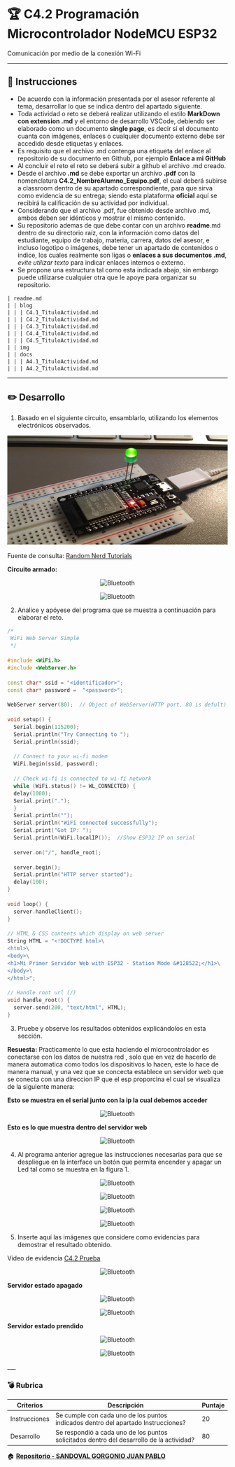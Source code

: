 # :trophy: C4.2 Programación Microcontrolador NodeMCU ESP32

Comunicación por medio de la conexión Wi-Fi

___

## :blue_book: Instrucciones

- De acuerdo con la información presentada por el asesor referente al tema, desarrollar lo que se indica dentro del apartado siguiente.
- Toda actividad o reto se deberá realizar utilizando el estilo **MarkDown con extension .md** y el entorno de desarrollo VSCode, debiendo ser elaborado como un documento **single page**, es decir si el documento cuanta con imágenes, enlaces o cualquier documento externo debe ser accedido desde etiquetas y enlaces.
- Es requisito que el archivo .md contenga una etiqueta del enlace al repositorio de su documento en Github, por ejemplo **Enlace a mi GitHub**
- Al concluir el reto el reto se deberá subir a github el archivo .md creado.
- Desde el archivo **.md** se debe exportar un archivo **.pdf** con la nomenclatura **C4.2_NombreAlumno_Equipo.pdf**, el cual deberá subirse a classroom dentro de su apartado correspondiente, para que sirva como evidencia de su entrega; siendo esta plataforma **oficial** aquí se recibirá la calificación de su actividad por individual.
- Considerando que el archivo .pdf, fue obtenido desde archivo .md, ambos deben ser idénticos y mostrar el mismo contenido.
- Su repositorio ademas de que debe contar con un archivo **readme**.md dentro de su directorio raíz, con la información como datos del estudiante, equipo de trabajo, materia, carrera, datos del asesor, e incluso logotipo o imágenes, debe tener un apartado de contenidos o indice, los cuales realmente son ligas o **enlaces a sus documentos .md**, _evite utilizar texto_ para indicar enlaces internos o externo.
- Se propone una estructura tal como esta indicada abajo, sin embargo puede utilizarse cualquier otra que le apoye para organizar su repositorio.  


``` 
| readme.md
| | blog
| | | C4.1_TituloActividad.md
| | | C4.2_TituloActividad.md
| | | C4.3_TituloActividad.md
| | | C4.4_TituloActividad.md
| | | C4.5_TituloActividad.md
| | img
| | docs
| | | A4.1_TituloActividad.md
| | | A4.2_TituloActividad.md
```
___

## :pencil2: Desarrollo

1. Basado en el siguiente circuito, ensamblarlo, utilizando los elementos electrónicos observados.

<p align="center">
    <img alt="Bluetooth" src="../img/C4.x_ESP32_BluetoothLed.png" width=550 height=250>
</p>

Fuente de consulta: [Random Nerd Tutorials]()
 
**Circuito armado:**

<p align="center">
    <img alt="Bluetooth" src="../img/C4.2_Circuito.jpg" width= height=>
</p>

<p align="center">
    <img alt="Bluetooth" src="../img/C4.2_Circuito1.jpg" width= height=>
</p>

2. Analice y apóyese del programa que se muestra a continuación para elaborar el reto.

```C++
/*
 WiFi Web Server Simple
 */

#include <WiFi.h>
#include <WebServer.h>

const char* ssid = "<identificador>";
const char* password =  "<password>";

WebServer server(80);  // Object of WebServer(HTTP port, 80 is defult)

void setup() {
  Serial.begin(115200);
  Serial.println("Try Connecting to ");
  Serial.println(ssid);

  // Connect to your wi-fi modem
  WiFi.begin(ssid, password);

  // Check wi-fi is connected to wi-fi network
  while (WiFi.status() != WL_CONNECTED) {
  delay(1000);
  Serial.print(".");
  }
  Serial.println("");
  Serial.println("WiFi connected successfully");
  Serial.print("Got IP: ");
  Serial.println(WiFi.localIP());  //Show ESP32 IP on serial

  server.on("/", handle_root);

  server.begin();
  Serial.println("HTTP server started");
  delay(100); 
}

void loop() {
  server.handleClient();
}

// HTML & CSS contents which display on web server
String HTML = "<!DOCTYPE html>\
<html>\
<body>\
<h1>Mi Primer Servidor Web with ESP32 - Station Mode &#128522;</h1>\
</body>\
</html>";

// Handle root url (/)
void handle_root() {
  server.send(200, "text/html", HTML);
}
```

3. Pruebe y observe los resultados obtenidos explicándolos en esta sección.
   
**Resuesta:** Practicamente lo que esta haciendo el microcontrolador es conectarse con los datos de nuestra red , solo que en vez de hacerlo de manera automatica como todos los dispositivos lo hacen, este lo hace de manera manual, y una vez que se concecta establece un servidor web que se conecta con una direccion IP que el esp proporcina el cual se visualiza de la siguiente manera:

**Esto se muestra en el serial junto con la ip la cual debemos acceder**
<p align="center">
    <img alt="Bluetooth" src="../img/C4.2_practica.PNG" width= height=>
</p>

**Esto es lo que muestra dentro del servidor web**

<p align="center">
    <img alt="Bluetooth" src="../img/C4.2_prueba.PNG" width= height=>
</p>




4. Al programa anterior agregue las instrucciones necesarias para que se despliegue en la interface un botón que permita encender y apagar un Led tal como se muestra en la figura 1.

<p align="center">
    <img alt="Bluetooth" src="../img/C4.2_Codigo.PNG" width= height=>
</p>

<p align="center">
    <img alt="Bluetooth" src="../img/C4.2_Codigo1.PNG" width= height=>
</p>

<p align="center">
    <img alt="Bluetooth" src="../img/C4.2_Codigo2.PNG" width= height=>
</p>

<p align="center">
    <img alt="Bluetooth" src="../img/C4.2_Codigo3.PNG" width= height=>
</p>

5. Inserte aquí las imágenes que considere como evidencias para demostrar el resultado obtenido.

Video de evidencia [C4.2 Prueba](https://youtu.be/XWrF3YtfTyw)


<p align="center">
    <img alt="Bluetooth" src="../img/C4.2_serial.PNG" width= height=>
</p>

**Servidor estado apagado**

<p align="center">
    <img alt="Bluetooth" src="../img/C4.2_web.PNG" width= height=>
</p>

<p align="center">
    <img alt="Bluetooth" src="../img/C4.2_Apagado.jpg" width= height=>
</p>

**Servidor estado prendido**

<p align="center">
    <img alt="Bluetooth" src="../img/C4.2_webon.PNG" width= height=>
</p>

<p align="center">
    <img alt="Bluetooth" src="../img/C4.2_Prendido.jpg" width= height=>
</p>
___

### :bomb: Rubrica

| Criterios     | Descripción                                                                                  | Puntaje |
| ------------- | -------------------------------------------------------------------------------------------- | ------- |
| Instrucciones | Se cumple con cada uno de los puntos indicados dentro del apartado Instrucciones?            | 20 |
| Desarrollo    | Se respondió a cada uno de los puntos solicitados dentro del desarrollo de la actividad?     | 80      |

:house: [**Repositorio - SANDOVAL GORGONIO JUAN PABLO**](https://github.com/JuanPSG/SistemasProgramables)
